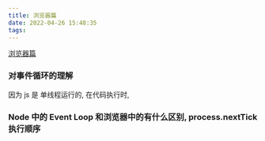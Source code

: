 ```yaml
---
title: 浏览器篇
date: 2022-04-26 15:48:35
tags:
---
```

[浏览器篇](https://juejin.cn/post/7086015741429809188)

### 对事件循环的理解

因为 js 是 单线程运行的, 在代码执行时,


### Node 中的 Event Loop 和浏览器中的有什么区别, process.nextTick 执行顺序